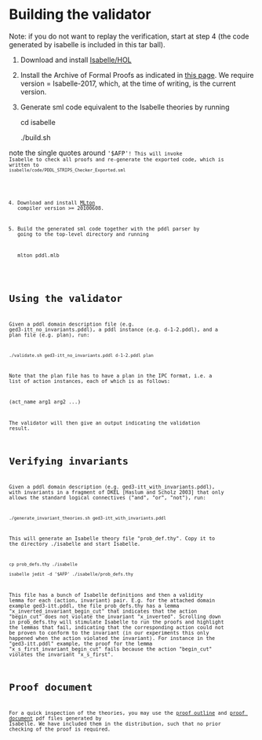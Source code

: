 Building the validator
======================

 Note: if you do not want to replay the verification, start at step 4 (the code generated by isabelle is included in this tar ball).

 1) Download and install [Isabelle/HOL](https://isabelle.in.tum.de)

 2) Install the Archive of Formal Proofs as indicated in [this page](https://www.isa-afp.org/using.shtml). We require version = Isabelle-2017, which, at the time of writing, is the current version.

 3) Generate sml code equivalent to the Isabelle theories by running

    cd isabelle

    ./build.sh

  note the single quotes around <code>'$AFP'<code>!
  This will invoke Isabelle to check all proofs and re-generate the exported code, which is written to <code> isabelle/code/PDDL_STRIPS_Checker_Exported.sml</code>

 4) Download and install [MLton](http://mlton.org/) compiler version >= 20100608.

 5) Build the generated sml code together with the pddl parser by going to the top-level directory and running

    mlton pddl.mlb

Using the validator
===================

 Given a pddl domain description file (e.g. ged3-itt_no_invariants.pddl), a pddl instance (e.g. d-1-2.pddl), and a plan file (e.g. plan), run:

    ./validate.sh ged3-itt_no_invariants.pddl d-1-2.pddl plan

 Note that the plan file has to have a plan in the IPC format, i.e. a list of action instances, each of which is as follows:

 (act_name arg1 arg2 ...)

 The validator will then give an output indicating the validation result.

Verifying invariants
====================

 Given a pddl domain description (e.g. ged3-itt_with_invariants.pddl), with invariants in a fragment of DKEL [Haslum and Scholz 2003] that only allows the standard logical connectives ("and", "or", "not"), run:

    ./generate_invariant_theories.sh ged3-itt_with_invariants.pddl

 This will generate an Isabelle theory file "prob_def.thy". Copy it to the directory ./isabelle and start Isabelle.
 
    cp prob_defs.thy ./isabelle

    isabelle jedit -d '$AFP' ./isabelle/prob_defs.thy


 This file has a bunch of Isabelle definitions and then  a validity lemma for each (action, invariant) pair. E.g. for the attached domain example ged3-itt.pddl, the file prob_defs.thy has a lemma "x_inverted_invariant_begin_cut" that indicates that the action "begin_cut" does not violate the invariant "x_inverted". Scrolling down in prob_defs.thy will stimulate Isabelle to run the proofs and highlight the lemmas that fail, indicating that the corresponding action could not be proven to conform to the invariant (in our experiments this only happened when the action violated the invariant). For instance in the "ged3-itt.pddl" example, the proof for the lemma "x_s_first_invariant_begin_cut" fails because the action "begin_cut" violates the invariant "x_s_first".

Proof document
==============
  For a quick inspection of the theories, you may use the [proof outline](output/outline.pdf) and [proof document](output/document.pdf) pdf files generated by Isabelle. 
  We have included them in the distribution, such that no prior checking of the proof is required.